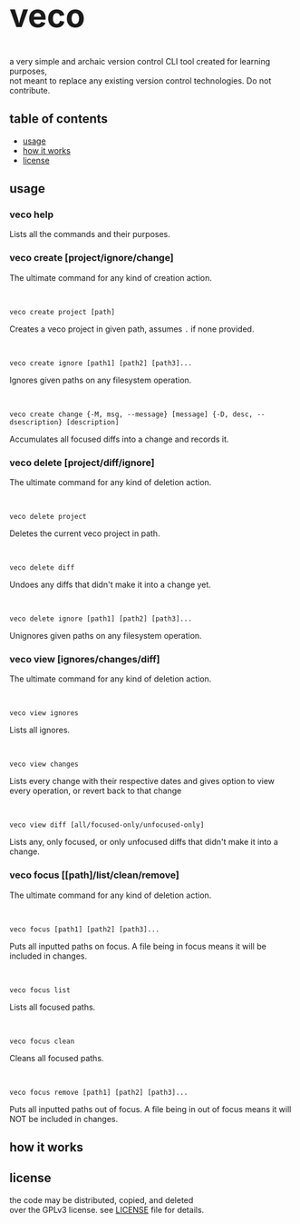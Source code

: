 <h1 style="font-size: 56px">veco</h1>
a very simple and archaic version control CLI tool created for learning purposes, <br />
not meant to replace any existing version control technologies. Do not contribute.

## table of contents

- [usage](https://github.com/alperenozdnc/veco)
- [how it works](https://github.com/alperenozdnc/veco)
- [license](https://github.com/alperenozdnc/veco)

## usage

### veco help
Lists all the commands and their purposes.

### veco create [project/ignore/change]
The ultimate command for any kind of creation action.

<br />

```
veco create project [path]
```

Creates a veco project in given path, assumes `.` if none provided.

<br />

```
veco create ignore [path1] [path2] [path3]...
```

Ignores given paths on any filesystem operation.

<br />

```
veco create change {-M, msg, --message} [message] {-D, desc, --dsescription} [description]
```

Accumulates all focused diffs into a change and records it.

### veco delete [project/diff/ignore]
The ultimate command for any kind of deletion action.

<br />

```
veco delete project
```

Deletes the current veco project in path.

<br />

```
veco delete diff
```

Undoes any diffs that didn't make it into a change yet.

<br />

```
veco delete ignore [path1] [path2] [path3]...
```

Unignores given paths on any filesystem operation.

### veco view [ignores/changes/diff]
The ultimate command for any kind of deletion action.

<br />

```
veco view ignores 
```

Lists all ignores.

<br />

```
veco view changes
```

Lists every change with their respective dates and gives option to view every operation, or revert back to that change

<br />

```
veco view diff [all/focused-only/unfocused-only]
```
Lists any, only focused, or only unfocused diffs that didn't make it into a change.

### veco focus [[path]/list/clean/remove]
The ultimate command for any kind of deletion action.

<br />

```
veco focus [path1] [path2] [path3]...
```

Puts all inputted paths on focus. A file being in focus means it will be included in changes.

<br />

```
veco focus list
```

Lists all focused paths.

<br />

```
veco focus clean
```
Cleans all focused paths.

<br />

```
veco focus remove [path1] [path2] [path3]...
```

Puts all inputted paths out of focus. A file being in out of focus means it will NOT be included in changes.

## how it works

## license
the code may be distributed, copied, and deleted <br /> over the GPLv3 license. see [LICENSE](https://github.com/alperenozdnc/veco/blob/master/LICENSE) file for details.
